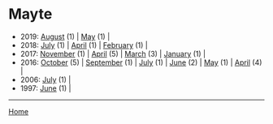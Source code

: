 # Mayte

  * 2019: 
      [August](./mayte-2019-08.md) (1) | 
      [May](./mayte-2019-05.md) (1) | 
  * 2018: 
      [July](./mayte-2018-07.md) (1) | 
      [April](./mayte-2018-04.md) (1) | 
      [February](./mayte-2018-02.md) (1) | 
  * 2017: 
      [November](./mayte-2017-11.md) (1) | 
      [April](./mayte-2017-04.md) (5) | 
      [March](./mayte-2017-03.md) (3) | 
      [January](./mayte-2017-01.md) (1) | 
  * 2016: 
      [October](./mayte-2016-10.md) (5) | 
      [September](./mayte-2016-09.md) (1) | 
      [July](./mayte-2016-07.md) (1) | 
      [June](./mayte-2016-06.md) (2) | 
      [May](./mayte-2016-05.md) (1) | 
      [April](./mayte-2016-04.md) (4) | 
  * 2006: 
      [July](./mayte-2006-07.md) (1) | 
  * 1997: 
      [June](./mayte-1997-06.md) (1) | 

----

[Home](../)
